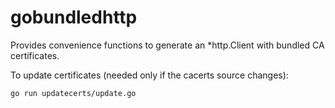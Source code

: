 # gobundledhttp
Provides convenience functions to generate an *http.Client with bundled CA certificates.

To update certificates (needed only if the cacerts source changes):
```
go run updatecerts/update.go
```

